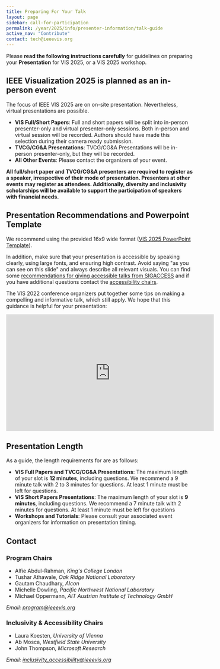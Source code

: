```yaml
---
title: Preparing For Your Talk
layout: page
sidebar: call-for-participation
permalink: /year/2025/info/presenter-information/talk-guide
active_nav: "Contribute"
contact: tech@ieeevis.org
---
```


Please **read the following instructions carefully** for guidelines on preparing your **Presentation** for VIS 2025, or a VIS 2025 workshop.

## IEEE Visualization 2025 is planned as an in-person event

The focus of IEEE VIS 2025 are on on-site presentation. Nevertheless, virtual presentations are possible.
* **VIS Full/Short Papers**: Full and short papers will be split into in-person presenter-only and virtual presenter-only sessions. Both in-person and virtual session will be recorded. Authors should have made this selection during their camera ready submission. 
* **TVCG/CG&A Presentations**: TVCG/CG&A Presentations will be in-person presenter-only, but they will be recorded.
* **All Other Events**: Please contact the organizers of your event.

**All full/short paper and TVCG/CG&A presenters are required to register as a speaker, irrespective of their mode of presentation. Presenters at other events may register as attendees. Additionally, diversity and inclusivity scholarships will be available to support the participation of speakers with financial needs.**


## Presentation Recommendations and Powerpoint Template

We recommend using the provided 16x9 wide format ([VIS 2025 PowerPoint Template](https://ieeevis.org/year/2025/assets/vis_2025_presentation_template.pptx)).

In addition, make sure that your presentation is accessible by speaking clearly, using large fonts, and ensuring high contrast. Avoid saying "as you can see on this slide" and always describe all relevant visuals. You can find some [recommendations for giving accessible talks from SIGACCESS](http://www.sigaccess.org/welcome-to-sigaccess/resources/accessible-presentation-guide/) and if you have additional questions contact the [accessibility chairs](mailto:accessibility@ieeevis.org).

The VIS 2022 conference organizers put together some tips on making a compelling and informative talk, which still apply.  We hope that this guidance is helpful for your presentation:

<iframe width="560" height="315" src="https://www.youtube.com/embed/SfWOKH8IR5k" title="YouTube video player" frameborder="0" allow="accelerometer; autoplay; clipboard-write; encrypted-media; gyroscope; picture-in-picture" allowfullscreen></iframe>

## Presentation Length

As a guide, the length requirements for are as follows:
* **VIS Full Papers and TVCG/CG&A Presentations**: The maximum length of your slot is **12 minutes**, including questions. We recommend a 9 minute talk with 2 to 3 minutes for questions. At least 1 minute must be left for questions.
* **VIS Short Papers Presentations**: The maximum length of your slot is **9 minutes**, including questions. We recommend a 7 minute talk with 2 minutes for questions. At least 1 minute must be left for questions
* **Workshops and Tutorials**: Please consult your associated event organizers for information on presentation timing.


## Contact

### Program Chairs

* Alfie Abdul-Rahman, *King's College London*
* Tushar Athawale, *Oak Ridge National Laboratory*
* Gautam Chaudhary, *Alcon*
* Michelle Dowling, *Pacific Northwest National Laboratory*
* Michael Oppermann, *AIT Austrian Institute of Technology GmbH*

*Email: [program@ieeevis.org](mailto:program@ieeevis.org)*

### Inclusivity & Accessibility Chairs

* Laura Koesten, *University of Vienna*
* Ab Mosca, *Westfield State University*
* John Thompson, *Microsoft Research*

*Email: [inclusivity_accessibility@ieeevis.org](mailto:inclusivity_accessibility@ieeevis.org)*


